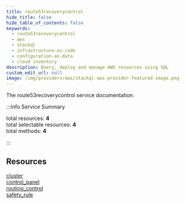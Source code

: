 ```yaml
---
title: route53recoverycontrol
hide_title: false
hide_table_of_contents: false
keywords:
  - route53recoverycontrol
  - aws
  - stackql
  - infrastructure-as-code
  - configuration-as-data
  - cloud inventory
description: Query, deploy and manage AWS resources using SQL
custom_edit_url: null
image: /img/providers/aws/stackql-aws-provider-featured-image.png
---
```


The route53recoverycontrol service documentation.

:::info Service Summary

<div class="row">
<div class="providerDocColumn">
<span>total resources:&nbsp;<b>4</b></span><br />
<span>total selectable resources:&nbsp;<b>4</b></span><br />
<span>total methods:&nbsp;<b>4</b></span><br />
</div>
</div>

:::

## Resources
<div class="row">
<div class="providerDocColumn">
<a href="/providers/aws/route53recoverycontrol/cluster/">cluster</a><br />
<a href="/providers/aws/route53recoverycontrol/control_panel/">control_panel</a>
</div>
<div class="providerDocColumn">
<a href="/providers/aws/route53recoverycontrol/routing_control/">routing_control</a><br />
<a href="/providers/aws/route53recoverycontrol/safety_rule/">safety_rule</a>
</div>
</div>